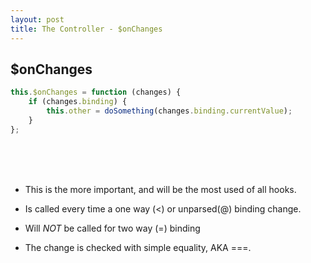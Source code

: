 ```yaml
---
layout: post
title: The Controller - $onChanges
---
```


## $onChanges

```javascript
this.$onChanges = function (changes) {
    if (changes.binding) {
        this.other = doSomething(changes.binding.currentValue);
    }
};
```
<br><br><br>

* This is the more important, and will be the most used of all hooks.

* Is called every time a one way (<) or unparsed(@) binding change.

* Will *NOT* be called for two way (=) binding

* The change is checked with simple equality, AKA ===.
